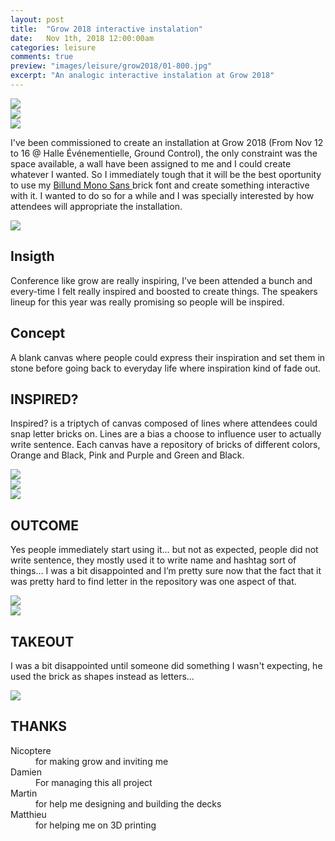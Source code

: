 ```yaml
---
layout: post
title:  "Grow 2018 interactive instalation"
date: 	Nov 1th, 2018 12:00:00am
categories: leisure
comments: true
preview: "images/leisure/grow2018/01-800.jpg"
excerpt: "An analogic interactive instalation at Grow 2018"
---
```




<div class="uk-grid" data-uk-grid-margin="">
    <div class="uk-width-large-1-3 uk-width-medium-1-2 uk-width-small-1-1">
         <img src="/images/leisure/grow2018/01.jpg" class="uk-responsive-width">
    </div>
    <div class="uk-width-large-1-3 uk-width-medium-1-2 uk-width-small-1-1">
         <img src="/images/leisure/grow2018/01.jpg" class="uk-responsive-width">
    </div>
    <div class="uk-width-large-1-3 uk-width-medium-1-2 uk-width-small-1-1">
         <img src="/images/leisure/grow2018/01.jpg" class="uk-responsive-width">
    </div>
</div>


I've been commissioned to create an installation at Grow 2018 (From Nov 12 to 16 @ Halle Événementielle, Ground Control), the only constraint was the space available, a wall have been assigned to me and I could create whatever I wanted. So I immediately tough that it will be the best oportunity to use my <a href="/leisure/BillundMonoSans/"> Billund Mono Sans </a> brick font and create something interactive with it. I wanted to do so for a while and I was specially interested by how attendees will appropriate the installation. 



<div class="uk-grid" data-uk-grid-margin="">
    <div class="uk-width-large-1-2 uk-width-medium-1-1 uk-width-small-1-1">
         <img src="/images/template1200.jpg" class="uk-responsive-width">
    </div>
    <div class="uk-width-large-1-2 uk-width-medium-1-1 uk-width-small-1-1">
        <h2>Insigth</h2>
        <p>Conference like grow are really inspiring, I’ve been attended a bunch and every-time I felt really inspired and boosted to create things. The speakers lineup  for this year was really promising so people will be inspired.</p>
      <h2>Concept</h2>
        <p>A blank canvas where people could express their inspiration and set them in stone before going back to everyday life where inspiration kind of fade out.</p>
    </div>
</div>




## INSPIRED?
Inspired? is a triptych of canvas composed of lines where attendees could snap letter bricks on. Lines are a bias a choose to influence user to actually write sentence. Each canvas have a repository of bricks of different colors, Orange and Black, Pink and Purple and Green and Black.

<div class="uk-grid" data-uk-grid-margin="">
    <div class="uk-width-large-1-3 uk-width-medium-1-2 uk-width-small-1-1">
         <img src="/images/template1200.jpg" class="uk-responsive-width">
    </div>
    <div class="uk-width-large-1-3 uk-width-medium-1-2 uk-width-small-1-1">
         <img src="/images/template1200.jpg" class="uk-responsive-width">
    </div>
    <div class="uk-width-large-1-3 uk-width-medium-1-2 uk-width-small-1-1">
         <img src="/images/template1200.jpg" class="uk-responsive-width">
    </div>
</div>

## OUTCOME
Yes people immediately start using it… but not as expected, people did not write sentence, they mostly used it to write name and hashtag sort of things… I was a bit disappointed and I’m pretty sure now that the fact that it was pretty hard to find letter in the repository was one aspect of that. 

<div class="uk-grid" data-uk-grid-margin="">
    <div class="uk-width-large-1-2 uk-width-medium-1-2 uk-width-small-1-1">
         <img src="/images/template1200.jpg" class="uk-responsive-width">
    </div>
    <div class="uk-width-large-1-2 uk-width-medium-1-2 uk-width-small-1-1">
         <img src="/images/template1200.jpg" class="uk-responsive-width">
    </div>
</div>

## TAKEOUT 

I was a bit disappointed until someone did something I wasn't expecting, he used the brick as shapes instead as letters…

<div class="uk-grid" data-uk-grid-margin="">
    <div class="uk-width-large-1-1 uk-width-medium-1-1 uk-width-small-1-1">
         <img src="/images/template1200.jpg" class="uk-responsive-width">
    </div>
</div>



## THANKS

<dl class="uk-description-list-horizontal">
    <dt>Nicoptere</dt>
    <dd>for making grow and inviting me</dd>
    <dt>Damien</dt>
    <dd>For managing this all project</dd>
    <dt>Martin</dt>
    <dd>for help me designing and building the decks</dd>
    <dt>Matthieu</dt>
    <dd>for helping me on 3D printing</dd>
</dl>







